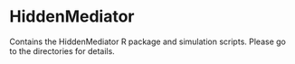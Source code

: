 # HiddenMediator

Contains the HiddenMediator R package and simulation scripts. Please go to the directories for details.
